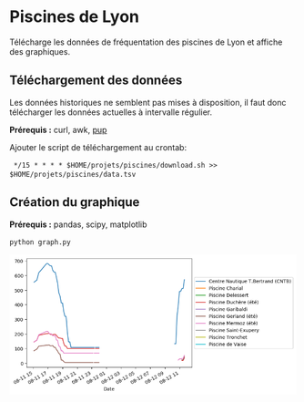 # Piscines de Lyon

Télécharge les données de fréquentation des piscines de Lyon et affiche des graphiques.

## Téléchargement des données

Les données historiques ne semblent pas mises à disposition, il faut donc télécharger les données actuelles à intervalle régulier.

**Prérequis :**  curl, awk, [pup](https://github.com/ericchiang/pup)

Ajouter le script de téléchargement au crontab:

     */15 * * * * $HOME/projets/piscines/download.sh >> $HOME/projets/piscines/data.tsv

## Création du graphique

**Prérequis :**  pandas, scipy, matplotlib

    python graph.py

![](graph.png)